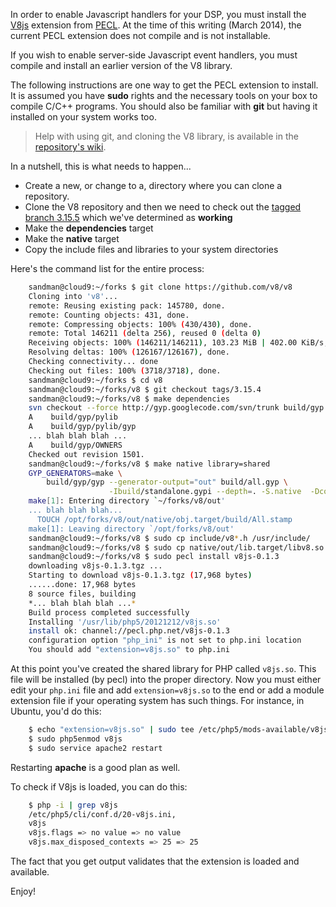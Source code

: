 In order to enable Javascript handlers for your DSP, you must install the [V8js](http://pecl.php.net/package/v8js) extension from [PECL](http://pecl.php.net). At the time of this writing (March 2014), the current PECL extension does not compile and is not installable.

If you wish to enable server-side Javascript event handlers, you must compile and install an earlier version of the V8 library.

The following instructions are one way to get the PECL extension to install. It is assumed you have **sudo** rights and the necessary tools on your box to compile C/C++ programs. You should also be familiar with **git** but having it installed on your system works too.

> Help with using git, and cloning the V8 library, is available in the [repository's wiki](https://code.google.com/p/v8/wiki/UsingGit).

In a nutshell, this is what needs to happen...

 * Create a new, or change to a, directory where you can clone a repository.
 * Clone the V8 repository and then we need to check out the [tagged branch 3.15.5](https://github.com/v8/v8/tree/3.15.4) which we've determined as **working**
 * Make the **dependencies** target
 * Make the **native** target
 * Copy the include files and libraries to your system directories

Here's the command list for the entire process:

```bash
	sandman@cloud9:~/forks $ git clone https://github.com/v8/v8
	Cloning into 'v8'...
	remote: Reusing existing pack: 145780, done.
	remote: Counting objects: 431, done.
	remote: Compressing objects: 100% (430/430), done.
	remote: Total 146211 (delta 256), reused 0 (delta 0)
	Receiving objects: 100% (146211/146211), 103.23 MiB | 402.00 KiB/s, done.
	Resolving deltas: 100% (126167/126167), done.
	Checking connectivity... done
	Checking out files: 100% (3718/3718), done.
	sandman@cloud9:~/forks $ cd v8
	sandman@cloud9:~/forks/v8 $ git checkout tags/3.15.4
	sandman@cloud9:~/forks/v8 $ make dependencies
	svn checkout --force http://gyp.googlecode.com/svn/trunk build/gyp --revision 1501
	A    build/gyp/pylib
	A    build/gyp/pylib/gyp
	... blah blah blah ...
    A    build/gyp/OWNERS
    Checked out revision 1501.
	sandman@cloud9:~/forks/v8 $ make native library=shared
	GYP_GENERATORS=make \
		build/gyp/gyp --generator-output="out" build/all.gyp \
					  -Ibuild/standalone.gypi --depth=. -S.native  -Dcomponent=shared_library -Dv8_can_use_vfp3_instructions=true
	make[1]: Entering directory `~/forks/v8/out'
	... blah blah blah...
	  TOUCH /opt/forks/v8/out/native/obj.target/build/All.stamp
	make[1]: Leaving directory `/opt/forks/v8/out'
	sandman@cloud9:~/forks/v8 $ sudo cp include/v8*.h /usr/include/
	sandman@cloud9:~/forks/v8 $ sudo cp native/out/lib.target/libv8.so /usr/lib/libv8.so
	sandman@cloud9:~/forks/v8 $ sudo pecl install v8js-0.1.3
	downloading v8js-0.1.3.tgz ...
	Starting to download v8js-0.1.3.tgz (17,968 bytes)
	......done: 17,968 bytes
	8 source files, building
	*... blah blah blah ...*
	Build process completed successfully
	Installing '/usr/lib/php5/20121212/v8js.so'
	install ok: channel://pecl.php.net/v8js-0.1.3
	configuration option "php_ini" is not set to php.ini location
	You should add "extension=v8js.so" to php.ini
```

At this point you've created the shared library for PHP called `v8js.so`. This file will be installed (by pecl) into the proper directory. Now you must either edit your `php.ini` file and add `extension=v8js.so` to the end or add a module extension file if your operating system has such things. For instance, in Ubuntu, you'd do this:

```bash
	$ echo "extension=v8js.so" | sudo tee /etc/php5/mods-available/v8js.ini
	$ sudo php5enmod v8js
 	$ sudo service apache2 restart
```

Restarting **apache** is a good plan as well.

To check if V8js is loaded, you can do this:

```bash
	$ php -i | grep v8js
	/etc/php5/cli/conf.d/20-v8js.ini,
	v8js
	v8js.flags => no value => no value
	v8js.max_disposed_contexts => 25 => 25
```

The fact that you get output validates that the extension is loaded and available.

Enjoy!
